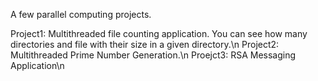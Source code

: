 A few parallel computing projects.

Project1: Multithreaded file counting application.  You can see how many directories and file with their size in a given directory.\n
Project2: Multithreaded Prime Number Generation.\n
Proejct3: RSA Messaging Application\n
